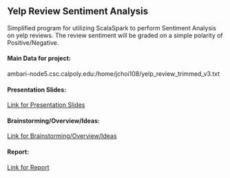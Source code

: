 ## Yelp Review Sentiment Analysis
Simplified program for utilizing ScalaSpark to perform Sentiment Analysis on yelp reviews. The review sentiment will be graded on a simple polarity of Positive/Negative. 

#### Main Data for project:
ambari-node5.csc.calpoly.edu:/home/jchoi108/yelp_review_trimmed_v3.txt

#### Presentation Slides: 
[Link for Presentation Slides](https://docs.google.com/presentation/d/1GVyUWBARtWSdzcmtgVtmi81FJSYeWepEtS2TmWMawW4/edit?usp=sharing)

#### Brainstorming/Overview/Ideas:
[Link for Brainstorming/Overview/Ideas](https://docs.google.com/document/d/1KE7kTAtmHmLbsniTLzBv8nvGclzx6Bp6bBDP-S6SFK4/edit?usp=sharing)

#### Report:
[Link for Report](https://docs.google.com/document/d/14JFTV39ygifMbuHE1-7FOfBHFr-YfIdfmznkImjzCpk/edit?usp=sharing)
